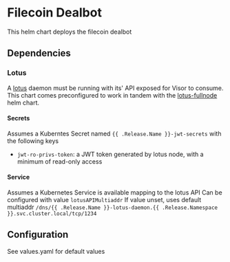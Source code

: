 # Filecoin Dealbot

This helm chart deploys the filecoin dealbot

## Dependencies

### Lotus

A [lotus](https://github.com/filecoin-project/lotus) daemon must be running with its' API exposed for Visor to consume.
This chart comes preconfigured to work in tandem with the [lotus-fullnode](https://github.com/filecoin-project/helm-charts/charts/lotus-fullnode) helm chart.


#### Secrets

Assumes a Kuberntes Secret named `{{ .Release.Name }}-jwt-secrets` with the following keys

* `jwt-ro-privs-token`: a JWT token generated by lotus node, with a minimum of read-only access

#### Service

Assumes a Kubernetes Service is available mapping to the lotus API
Can be configured with value `lotusAPIMultiaddr`
If value unset, uses default multiaddr `/dns/{{ .Release.Name }}-lotus-daemon.{{ .Release.Namespace }}.svc.cluster.local/tcp/1234`

## Configuration

See values.yaml for default values
